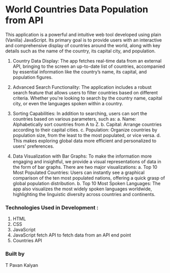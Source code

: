 # World Countries Data Population from API

This application is a powerful and intuitive web tool developed using plain (Vanilla) JavaScript. Its primary goal is to provide users with an interactive and comprehensive display of countries around the world, along with key details such as the name of the country, its capital city, and population.

1. Country Data Display: The app fetches real-time data from an external API, bringing to the screen an up-to-date list of countries, accompanied by essential information like the country’s name, its capital, and population figures. 

2. Advanced Search Functionality: The application includes a robust search feature that allows users to filter countries based on different criteria. Whether you're looking to search by the country name, capital city, or even the languages spoken within a country.

3. Sorting Capabilities: In addition to searching, users can sort the countries based on various parameters, such as:
    a. Name: Alphabetically sort countries from A to Z.
    b. Capital: Arrange countries according to their capital cities.
    c. Population: Organize countries by population size, from the least to the most populated, or vice versa.
    d. This makes exploring global data more efficient and personalized to users' preferences.

4. Data Visualization with Bar Graphs: To make the information more engaging and insightful, we provide a visual representations of data in the form of bar graphs. There are two major visualizations:
    a. Top 10 Most Populated Countries: Users can instantly see a graphical comparison of the ten most populated nations, offering a quick grasp of global population distribution.
    b. Top 10 Most Spoken Languages: The app also visualizes the most widely spoken languages worldwide, highlighting the linguistic diversity across countries and continents.

### Technologies Used in Development :

1. HTML
2. CSS
3. JavaScript
4. JavaScript fetch API  to fetch data from an API end point
5. Countries API
   

### Built by
T Pavan Kalyan
